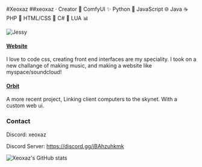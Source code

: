 #Xeoxaz
##xeoxaz · Creator 🌌
ComfyUI ✨ Python 🐍 JavaScript 🌐 Java ☕ PHP 🐘 HTML/CSS 📝 C# 🌟 LUA 📊

![Jessy](https://i.imgur.com/ry1kjJT.png)

#### [Website](https://xeoxaz.com/)
I love to code css, creating front end interfaces are my speciality.
I took on a new challange of making music, and making a website like myspace/soundcloud!

#### [Orbit](https://github.com/xeoxaz/Orbit_Server)
A more recent project, Linking client computers to the skynet.
With a custom web ui.

### Contact
Discord: xeoxaz

Discord Server: https://discord.gg/jBAhzuhkmk

![Xeoxaz's GitHub stats](https://github-readme-stats.vercel.app/api?username=xeoxaz&theme=tokyonight&show_icons=true)
